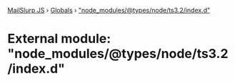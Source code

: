 [MailSlurp JS](../README.md) › [Globals](../globals.md) › ["node_modules/@types/node/ts3.2/index.d"](_node_modules__types_node_ts3_2_index_d_.md)

# External module: "node_modules/@types/node/ts3.2/index.d"


